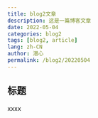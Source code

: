 ```yaml
---
title: blog2文章
description: 这是一篇博客文章
date: 2022-05-04
categories: blog2
tags: [blog2, article]
lang: zh-CN
author: 潜心
permalink: /blog2/20220504
---
```


<!-- more -->

## 标题

xxxx
